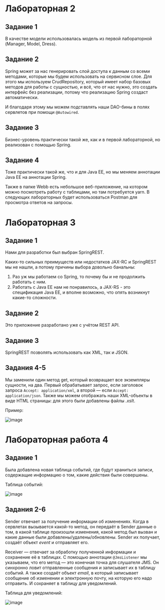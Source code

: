 # Лабораторная 2

## Задание 1

В качестве модели использовалась модель из первой лабораторной (Manager, Model, Dress).

## Задание 2

Spring может за нас генерировать слой доступа к данным со всеми методами, которые мы будем использовать на сервисном слое. Для этого мы используем CrudRepository, который имеет набор базовых методов для работы с сущностью, и всё, что от нас нужно, это создать интерфейс без реализации, потому что реализацию Spring создаст автоматически.

И благодаря этому мы можем подставлять наши DAO-бины в полях сервлетов при помощи ```@Autowired```.

## Задание 3

Бизнес-уровень практически такой же, как и в первой лабораторной, но реализован с помощью Spring.

## Задание 4

Тоже практически такой же, что и для Java EE, но мы меняем аннотации Java EE на аннотации Spring.

Также в папке Webb есть небольшое веб-приложение, на котором можно посмотреть работу с таблицами, но там потребуется yarn. В следующих лабораторных будет использоваться Postman для просмотра ответов на запросы.

# Лабораторная 3

## Задание 1

Нами для разработки был выбран SpringREST. 

Каких-то сильных преимуществ или недостатков JAX-RC и SpringREST мы не нашли, а потому причины выбора довольно банальны:
1.	Раз уж мы работаем со Spring, то почему бы и не продолжить работать с ним.
2.	Работать c Java EE нам не понравилось, а JAX-RS - это спецификация Java EE, и вполне возможно, что опять возникнут какие-то сложности. 

## Задание 2

Это приложение разработано уже с учётом REST API.

## Задание 3

SpringREST позволять использовать как XML, так и JSON.

## Задания 4-5

Мы заменили один метод get, который возвращает все экземпляры сущности, на два. Первый обрабатывает запрос, если заголовок запроса ```Accept: application/xml```, а второй — если ```Accept: application/json```. Также мы можем отображать наши XML-объекты в виде HTML страницы: для этого были добавлены файлы *.xslt*.

Пример:

![image](https://user-images.githubusercontent.com/43893150/146374084-e30722d1-be29-4b96-b574-255184b3b731.png)

# Лабораторная работа 4

## Задание 1

Была добавлена новая таблица событий, где будут храниться записи, содержащие информацию о том, какие действия были совершены.

Таблица событий:

![image](https://user-images.githubusercontent.com/43893150/146374624-4e2b7039-3718-4eda-b011-c55ba3fe342d.png)

## Задания 2-6

Sender отвечает за получение информации об изменениях. Когда в сервлетах вызывается какой-то метод, он передаёт в Sender данные о том, в какой таблице произошли изменения, какой метод был вызван и какие данные были добавлены/удалены/обновлены. Sender их получает, создаёт объект *event* и отправляет его. 

Receiver — отвечает за обработку полученной информации и сохранение её в таблицах. С помощью аннотации ```@JmsListener``` мы указываем, что его метод — это конечная точка для слушателя JMS. Он синхронно ловит отправленные сообщения и записывает их в таблицу событий. А также создаёт объект *email*, в который записывает сообщение об изменении и электронную почту, на которую его надо отправить. И сохраняет в таблицу для уведомлений.

Таблица для уведомлений:

![image](https://user-images.githubusercontent.com/43893150/146374678-c5b74489-9c42-4ab9-bfc5-0bdbc30c3799.png)

